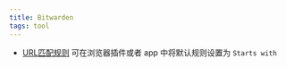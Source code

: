 ```yaml
---
title: Bitwarden
tags: tool
---
```


- [URL匹配规则](https://bitwarden.com/help/article/uri-match-detection/)
  可在浏览器插件或者 app 中将默认规则设置为 `Starts with`